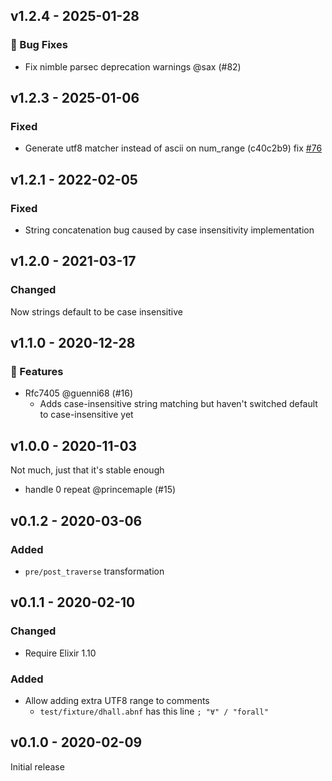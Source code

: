 ## v1.2.4 - 2025-01-28

### 🐛 Bug Fixes

- Fix nimble parsec deprecation warnings @sax (#82)

## v1.2.3 - 2025-01-06

### Fixed

- Generate utf8 matcher instead of ascii on num_range (c40c2b9) fix [#76](https://github.com/princemaple/abnf_parsec/issues/76)

## v1.2.1 - 2022-02-05

### Fixed

- String concatenation bug caused by case insensitivity implementation

## v1.2.0 - 2021-03-17

### Changed

Now strings default to be case insensitive

## v1.1.0 - 2020-12-28

### 🚀 Features

- Rfc7405 @guenni68 (#16)
  - Adds case-insensitive string matching but haven't switched default to case-insensitive yet

## v1.0.0 - 2020-11-03

Not much, just that it's stable enough

- handle 0 repeat @princemaple (#15)

## v0.1.2 - 2020-03-06

### Added

- `pre/post_traverse` transformation

## v0.1.1 - 2020-02-10

### Changed

- Require Elixir 1.10

### Added

- Allow adding extra UTF8 range to comments
  - `test/fixture/dhall.abnf` has this line `; "∀" / "forall"`

## v0.1.0 - 2020-02-09

Initial release
